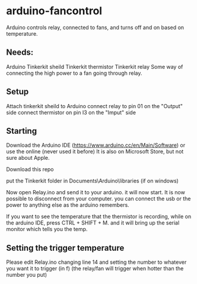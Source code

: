 # arduino-fancontrol
Arduino controls relay, connected to fans, and turns off and on based on temperature.


## Needs:
Arduino
Tinkerkit sheild 
Tinkerkit thermistor
Tinkerkit relay
Some way of connecting the high power to a fan going through relay.



## Setup

Attach tinkerkit sheild to Arduino
connect relay to pin 01 on the "Output" side
connect thermistor on pin I3 on the "Imput" side


## Starting

Download the Arduino IDE (https://www.arduino.cc/en/Main/Software) or use the online (never used it before)
It is also on Microsoft Store, but not sure about Apple.

Download this repo

put the Tinkerkit folder in Documents\Arduino\libraries (if on windows)

Now open Relay.ino and send it to your arduino. it will now start. It is now possible to disconnect from your computer. you can connect the usb or the power to anything else as the arduino remembers.

If you want to see the temperature that the thermistor is recording, while on the arduino IDE, press CTRL + SHIFT + M. and it will bring up the serial monitor which tells you the temp.

## Setting the trigger temperature

Please edit Relay.ino changing line 14 and setting the number to whatever you want it to trigger (in f) (the relay/fan will trigger when hotter than the number you put)
